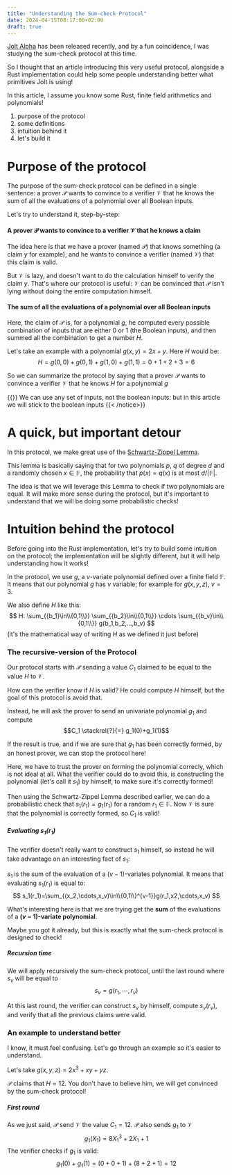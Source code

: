 ```yaml
---
title: "Understanding the Sum-check Protocol"
date: 2024-04-15T08:17:00+02:00
draft: true
---
```


[Jolt Alpha](https://a16zcrypto.com/posts/article/accelerating-the-world-computer-implementing-jolt/) has been released recently, and by a fun coincidence, I was studying the sum-check protocol at this time.

So I thought that an article introducing this very useful protocol, alongside a Rust implementation could help some people understanding better what primitives Jolt is using!

In this article, I assume you know some Rust, finite field arithmetics and polynomials! 

1. purpose of the protocol
2. some definitions
3. intuition behind it
4. let's build it

# Purpose of the protocol
The purpose of the sum-check protocol can be defined in a single sentence: a prover $\mathcal{P}$ wants to convince to a verifier $\mathcal{V}$ that he knows the sum of all the evaluations of a polynomial over all Boolean inputs.

Let's try to understand it, step-by-step:
#### A prover $\mathcal{P}$ wants to convince to a verifier $\mathcal{V}$ that he knows a claim
The idea here is that we have a prover (named $\mathcal{P}$) that knows something (a claim $y$ for example), and he wants to convince a verifier (named $\mathcal{V}$) that this claim is valid.

But $\mathcal{V}$ is lazy, and doesn't want to do the calculation himself to verify the claim $y$. That's where our protocol is useful: $\mathcal{V}$ can be convinced that $\mathcal{P}$ isn't lying without doing the entire computation himself.
#### The sum of all the evaluations of a polynomial over all Boolean inputs
Here, the claim of $\mathcal{P}$ is, for a polynomial $g$, he computed every possible combination of inputs that are either 0 or 1 (the Boolean inputs), and then summed all the combination to get a number $H$.

Let's take an example with a polynomial $g(x,y)=2x+y$. Here $H$ would be: 
$$
H=g(0,0)+g(0,1)+g(1,0)+g(1,1)=0+1+2+3=6
$$

So we can summarize the protocol by saying that a prover $\mathcal{P}$ wants to convince a verifier $\mathcal{V}$ that he knows $H$ for a polynomial $g$

{{<notice note>}}
We can use any set of inputs, not the boolean inputs: but in this article we will stick to the boolean inputs
{{< /notice>}}

# A quick, but important detour
In this protocol, we make great use of the [Schwartz-Zippel Lemma](https://publish.obsidian.md/matteo/3.+Permanent+notes/Schwartz-Zippel+Lemma).

This lemma is basically saying that for two polynomials $p$, $q$ of degree $d$ and a randomly chosen $x\in\mathbb{F}$, the probability that $p(x)=q(x)$ is at most $d/|\mathbb{F}|$.

The idea is that we will leverage this Lemma to check if two polynomials are equal. It will make more sense during the protocol, but it's important to understand that we will be doing some probabilistic checks!


# Intuition behind the protocol
Before going into the Rust implementation, let's try to build some intuition on the protocol; the implementation will be slightly different, but it will help understanding how it works!

In the protocol, we use $g$, a $v$-variate polynomial defined over a finite field $\mathbb{F}$. It means that our polynomial $g$ has $v$ variable; for example for $g(x,y,z)$, $v=3$.

We also define $H$ like this: 
$$
H: \sum_{{b_1}\in\\{0,1\\}} \sum_{{b_2}\in\\{0,1\\}} \cdots \sum_{{b_v}\in\\{0,1\\}} g(b_1,b_2,...,b_v) 
$$
 (it's the mathematical way of writing $H$ as we defined it just before)


### The recursive-version of the Protocol
Our protocol starts with $\mathcal{P}$ sending a value $C_1$ claimed to be equal to the value $H$ to $\mathcal{V}$.

How can the verifier know if $H$ is valid? He could compute $H$ himself, but the goal of this protocol is avoid that.

Instead, he will ask the prover to send an univariate polynomial $g_1$ and compute $$C_1 \stackrel{?}{=} g_1(0)+g_1(1)$$

If the result is true, and if we are sure that $g_1$ has been correctly formed, by an honest prover, we can stop the protocol here!

Here, we have to trust the prover on forming the polynomial correcly, which is not ideal at all. 
What the verifier could do to avoid this, is constructing the polynomial (let's call it $s_1$) by himself, to make sure it's correctly formed!

Then using the Schwartz-Zippel Lemma described earlier, we can do a probabilistic check that $s_1(r_1)=g_1(r_1)$ for a random $r_1\in\mathbb{F}$.
Now $\mathcal{V}$ is sure that the polynomial is correctly formed, so $C_1$ is valid!

##### Evaluating $s_1(r_1)$
The verifier doesn't really want to construct $s_1$ himself, so instead he will take advantage on an interesting fact of $s_1$:

$s_1$ is the sum of the evaluation of a $(v-1)$-variates polynomial. It means that evaluating $s_1(r_1)$ is equal to: 
$$
s_1(r_1)=\sum_{(x_2,\cdots,x_v)\in\\{0,1\\}^{v-1}}g(r_1,x2,\cdots,x_v)
$$

What's interesting here is that we are trying get the **sum** of the evaluations of a **$(v-1)$-variate polynomial**.

Maybe you got it already, but this is exactly what the sum-check protocol is designed to check! 

##### Recursion time
We will apply recursively the sum-check protocol, until the last round where $s_v$ will be equal to 
$$
s_v=g(r_1,\cdots,r_v)
$$

At this last round, the verifier can construct $s_v$ by himself, compute $s_v(r_v)$, and verify that all the previous claims were valid.

### An example to understand better
I know, it must feel confusing. Let's go through an example so it's easier to understand.

Let's take $g(x,y,z)=2x^3 + xy + yz$.

$\mathcal{P}$ claims that $H=12$. You don't have to believe him, we will get convinced by the sum-check protocol!

##### First round
As we just said, $\mathcal{P}$ send $\mathcal{V}$ the value $C_1=12$. $\mathcal{P}$ also sends $g_1$ to $\mathcal{V}$ 
$$g_1(X_1)=8X^3_1+2X_1+1$$
The verifier checks if $g_1$ is valid: $$g_1(0)+g_1(1)=(0+0+1) + (8+2+1) = 12$$

